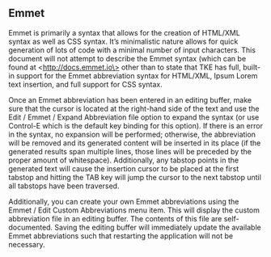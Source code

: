 ## Emmet

Emmet is primarily a syntax that allows for the creation of HTML/XML syntax as well as CSS syntax.
It’s minimalistic nature allows for quick generation of lots of code with a minimal number of input
characters. This document will not attempt to describe the Emmet syntax (which can be found at
\<http://docs.emmet.io\> other than to state that TKE has full, built-in support for the Emmet
abbreviation syntax for HTML/XML, Ipsum Lorem text insertion, and full support for CSS syntax.

Once an Emmet abbreviation has been entered in an editing buffer, make sure that the cursor is located at the right-hand side of the text and use the Edit / Emmet / Expand Abbreviation file option to expand the syntax (or use Control-E which is the default key binding for this option). If there is an error in the syntax, no expansion will be performed; otherwise, the abbreviation will be removed and its generated content will be inserted in its place (if the generated results span multiple lines, those lines will be preceded by the proper amount of whitespace). Additionally, any tabstop points in the generated text will cause the insertion cursor to be placed at the first tabstop and hitting the TAB key will jump the cursor to the next tabstop until all tabstops have been traversed.

Additionally, you can create your own Emmet abbreviations using the Emmet / Edit Custom Abbreviations menu item. This will display the custom abbreviation file in an editing buffer. The contents of this file are self-documented. Saving the editing buffer will immediately update the available Emmet abbreviations such that restarting the application will not be necessary.
